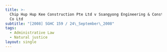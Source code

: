 ```yaml
---
title: >-
  Chip Hup Hup Kee Construction Pte Ltd v Ssangyong Engineering & Construction
  Co Ltd
subtitle: "[2008] SGHC 159 / 24\_September\_2008"
tags:
  - Administrative Law
  - Natural justice
layout: single
---
```


